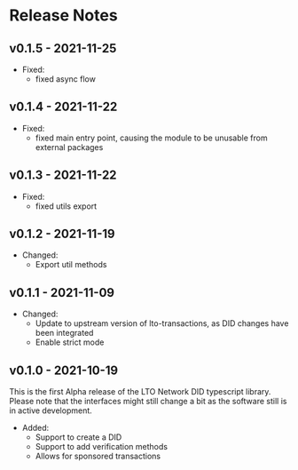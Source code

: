 # Release Notes
## v0.1.5 - 2021-11-25

- Fixed:
  - fixed async flow

## v0.1.4 - 2021-11-22

- Fixed:
  - fixed main entry point, causing the module to be unusable from external packages

## v0.1.3 - 2021-11-22

- Fixed:
  - fixed utils export
  
## v0.1.2 - 2021-11-19

- Changed:
  - Export util methods

## v0.1.1 - 2021-11-09

- Changed:
  - Update to upstream version of lto-transactions, as DID changes have been integrated
  - Enable strict mode

## v0.1.0 - 2021-10-19

This is the first Alpha release of the LTO Network DID typescript library. Please note that the interfaces might still change a bit as the software still is in active development.

- Added:
  * Support to create a DID
  * Support to add verification methods
  * Allows for sponsored transactions

